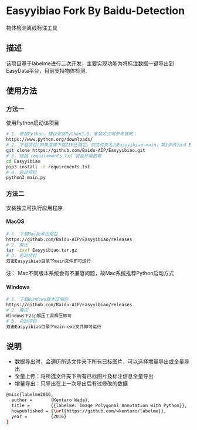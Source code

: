 # Easyyibiao Fork By Baidu-Detection
物体检测离线标注工具


## 描述  
该项目基于labelme进行二次开发，主要实现功能为将标注数据一键导出到EasyData平台，目前支持物体检测.  


## 使用方法   
### 方法一   
使用Python启动该项目
```bash
# 1. 安装Python，建议安装Python3.6，安装方式可参考官网：
https://www.python.org/downloads/
# 2. 下载项目(如果直接下载ZIP压缩包，则文件夹名为Easyyibiao-main，第3步改为cd Easyyibiao-main即可)
git clone https://github.com/Baidu-AIP/Easyyibiao.git
# 3. 根据`requirements.txt`安装环境依赖
cd Easyyibiao  
pip3 install -r requirements.txt
# 4. 启动项目
python3 main.py
```

### 方法二
安装独立可执行应用程序
#### MacOS
```bash
# 1. 下载Mac版本压缩包
https://github.com/Baidu-AIP/Easyyibiao/releases
# 2. 解压
tar -zxvf Easyyibiao.tar.gz
# 3. 启动项目
双击Easyyibiao目录下main文件即可运行
```

注： Mac不同版本系统会有不兼容问题，故Mac系统推荐Python启动方式
#### Windows
```bash
# 1. 下载Windows版本压缩包
https://github.com/Baidu-AIP/Easyyibiao/releases
# 2. 解压
Windows下zip解压工具解压即可
# 3. 启动项目
双击Easyyibiao目录下main.exe文件即可运行
```


## 说明
* 数据导出时，会遍历所选文件夹下所有已标图片，可以选择增量导出或全量导出
* 全量上传：将所选文件夹下所有已标图片及标注信息全量导出
* 增量导出：只导出在上一次导出后有过修改的数据


```bash
@misc{labelme2016,
  author =       {Kentaro Wada},
  title =        {{labelme: Image Polygonal Annotation with Python}},
  howpublished = {\url{https://github.com/wkentaro/labelme}},
  year =         {2016}
}
```

